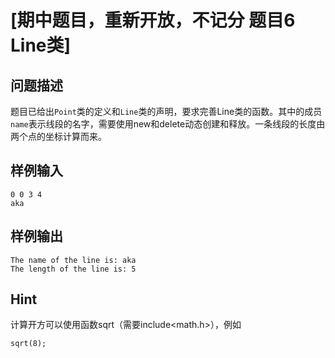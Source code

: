 # [期中题目，重新开放，不记分 题目6 Line类]

## 问题描述

题目已给出`Point`类的定义和`Line`类的声明，要求完善Line类的函数。其中的成员`name`表示线段的名字，需要使用new和delete动态创建和释放。一条线段的长度由两个点的坐标计算而来。

## 样例输入

```
0 0 3 4
aka
```

## 样例输出

```
The name of the line is: aka
The length of the line is: 5
```

## Hint

计算开方可以使用函数sqrt（需要include<math.h>），例如

```
sqrt(8);
```

